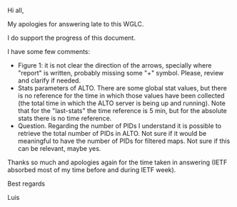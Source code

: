 Hi all,

My apologies for answering late to this WGLC.

I do support the progress of this document.

I have some few comments:

  *   Figure 1: it is not clear the direction of the arrows, specially where "report" is written, probably missing some "+" symbol. Please, review and clarify if needed.
  *   Stats parameters of ALTO. There are some global stat values, but there is no reference for the time in which those values have been collected (the total time in which the ALTO server is being up and running). Note that for the "last-stats" the time reference is 5 min, but for the absolute stats there is no time reference.
  *   Question. Regarding the number of PIDs I understand it is possible to retrieve the total number of PIDs in ALTO. Not sure if it would be meaningful to have the number of PIDs for filtered maps. Not sure if this can be relevant, maybe yes.

Thanks so much and apologies again for the time taken in answering (IETF absorbed most of my time before and during IETF week).

Best regards

Luis
